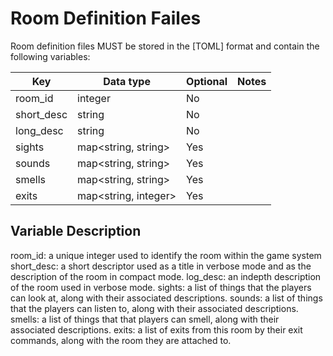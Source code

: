 # Room Definition Failes
Room definition files MUST be stored in the [TOML] format and contain the following variables:

| Key | Data type | Optional | Notes |
| --- | --------- | -------- | ----- |
| room_id | integer | No | |
| short_desc | string | No | |
| long_desc | string | No | |
| sights | map<string, string> | Yes | |
| sounds | map<string, string> | Yes | |
| smells | map<string, string> | Yes | |
| exits | map<string, integer> | Yes | |

## Variable Description
room_id: a unique integer used to identify the room within the game system
short_desc: a short descriptor used as a title in verbose mode and as the description of the room in compact mode.
log_desc: an indepth description of the room used in verbose mode.
sights: a list of things that the players can look at, along with their associated descriptions.
sounds: a list of things that the players can listen to, along with their associated descriptions.
smells: a list of things that that players can smell, along with their associated descriptions.
exits: a list of exits from this room by their exit commands, along with the room they are attached to.
